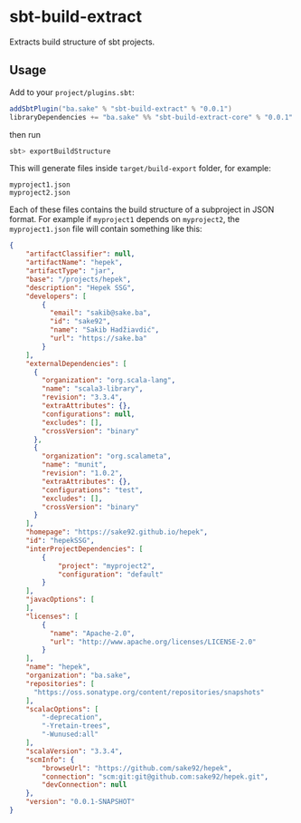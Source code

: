# sbt-build-extract

Extracts build structure of sbt projects.

## Usage

Add to your `project/plugins.sbt`:
```scala
addSbtPlugin("ba.sake" % "sbt-build-extract" % "0.0.1")
libraryDependencies += "ba.sake" %% "sbt-build-extract-core" % "0.0.1"
```

then run
```bash
sbt> exportBuildStructure
```

This will generate files inside `target/build-export` folder, for example:
```
myproject1.json
myproject2.json
```

Each of these files contains the build structure of a subproject in JSON format.
For example if `myproject1` depends on `myproject2`, the `myproject1.json` file will contain something like this:
```json
{
    "artifactClassifier": null,
    "artifactName": "hepek",
    "artifactType": "jar",
    "base": "/projects/hepek",
    "description": "Hepek SSG",
    "developers": [
        {
          "email": "sakib@sake.ba",
          "id": "sake92",
          "name": "Sakib Hadžiavdić",
          "url": "https://sake.ba"
        }
    ],
    "externalDependencies": [
      {
        "organization": "org.scala-lang",
        "name": "scala3-library",
        "revision": "3.3.4",
        "extraAttributes": {},
        "configurations": null,
        "excludes": [],
        "crossVersion": "binary"
      },
      {
        "organization": "org.scalameta",
        "name": "munit",
        "revision": "1.0.2",
        "extraAttributes": {},
        "configurations": "test",
        "excludes": [],
        "crossVersion": "binary"
      }
    ],
    "homepage": "https://sake92.github.io/hepek",
    "id": "hepekSSG",
    "interProjectDependencies": [
        {
            "project": "myproject2",
            "configuration": "default"
        }
    ],
    "javacOptions": [
    ],
    "licenses": [
        {
          "name": "Apache-2.0",
          "url": "http://www.apache.org/licenses/LICENSE-2.0"
        }
    ],
    "name": "hepek",
    "organization": "ba.sake",
    "repositories": [
      "https://oss.sonatype.org/content/repositories/snapshots"
    ],
    "scalacOptions": [
        "-deprecation",
        "-Yretain-trees",
        "-Wunused:all"
    ],
    "scalaVersion": "3.3.4",
    "scmInfo": {
        "browseUrl": "https://github.com/sake92/hepek",
        "connection": "scm:git:git@github.com:sake92/hepek.git",
        "devConnection": null
    },
    "version": "0.0.1-SNAPSHOT"
}
```
